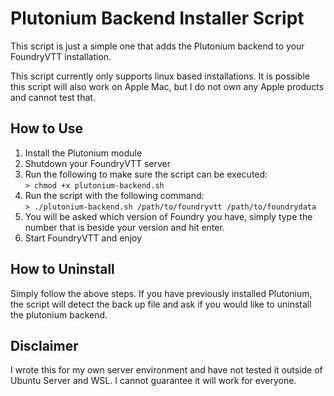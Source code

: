 # Plutonium Backend Installer Script

This script is just a simple one that adds the Plutonium backend to your FoundryVTT installation.

This script currently only supports linux based installations. It is possible this script will also work on Apple Mac, but I do not own any Apple products and cannot test that.

## How to Use

1. Install the Plutonium module
2. Shutdown your FoundryVTT server
3. Run the following to make sure the script can be executed:  
	`> chmod +x plutonium-backend.sh`
4. Run the script with the following command:  
	`> ./plutonium-backend.sh /path/to/foundryvtt /path/to/foundrydata`
5. You will be asked which version of Foundry you have, simply type the number that is beside your version and hit enter.
6. Start FoundryVTT and enjoy

## How to Uninstall

Simply follow the above steps. If you have previously installed Plutonium, the script will detect the back up file and ask if you would like to uninstall the plutonium backend.

## Disclaimer

I wrote this for my own server environment and have not tested it outside of Ubuntu Server and WSL. I cannot guarantee it will work for everyone.
